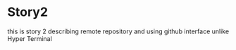 # Story2
this is story 2 describing remote repository and using github interface unlike Hyper Terminal 
